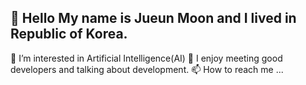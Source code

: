 <h2>👋 Hello My name is Jueun Moon and I lived in Republic of Korea.</h2>
👀 I’m interested in Artificial Intelligence(AI) 
🙌 I enjoy meeting good developers and talking about development.
📫 How to reach me ...

